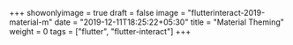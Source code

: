 +++
showonlyimage = true
draft = false
image = "flutterinteract-2019-material-m"
date = "2019-12-11T18:25:22+05:30"
title = "Material Theming"
weight = 0
tags = ["flutter", "flutter-interact"]
+++


